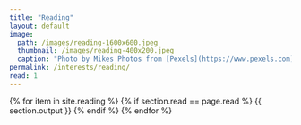 ```yaml
---
title: "Reading"
layout: default
image:
  path: /images/reading-1600x600.jpeg
  thumbnail: /images/reading-400x200.jpeg
  caption: "Photo by Mikes Photos from [Pexels](https://www.pexels.com)"
permalink: /interests/reading/
read: 1
---
```

{% for item in site.reading %}
{% if section.read == page.read %}
{{ section.output }}
{% endif %}
{% endfor %}
